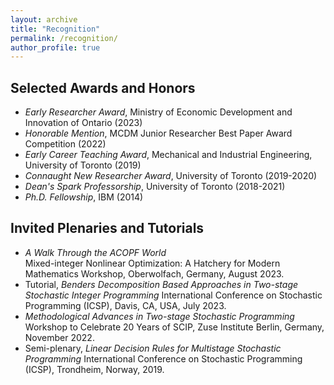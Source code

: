 ```yaml
---
layout: archive
title: "Recognition"
permalink: /recognition/
author_profile: true
---
```


## Selected Awards and Honors
- *Early Researcher Award*, Ministry of Economic Development and Innovation of Ontario (2023)
- *Honorable Mention*, MCDM Junior Researcher Best Paper Award Competition (2022)
- *Early Career Teaching Award*, Mechanical and Industrial Engineering, University of Toronto (2019)
- *Connaught New Researcher Award*, University of Toronto (2019-2020)
- *Dean's Spark Professorship*, University of Toronto (2018-2021)
- *Ph.D. Fellowship*, IBM (2014)

## Invited Plenaries and Tutorials
- *A Walk Through the ACOPF World*  
Mixed-integer Nonlinear Optimization: A Hatchery for Modern Mathematics Workshop, Oberwolfach, Germany, August 2023.
- Tutorial, *Benders Decomposition Based Approaches in Two-stage Stochastic Integer Programming*
International Conference on Stochastic Programming (ICSP), Davis, CA, USA, July 2023.
- *Methodological Advances in Two-stage Stochastic Programming*
Workshop to Celebrate 20 Years of SCIP, Zuse Institute Berlin, Germany, November 2022.
- Semi-plenary, *Linear Decision Rules for Multistage Stochastic Programming*
International Conference on Stochastic Programming (ICSP), Trondheim, Norway, 2019.
